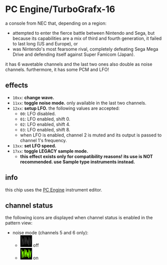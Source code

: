 # PC Engine/TurboGrafx-16

a console from NEC that, depending on a region:
- attempted to enter the fierce battle between Nintendo and Sega, but because its capabilities are a mix of third and fourth generation, it failed to last long (US and Europe), or
- was Nintendo's most fearsome rival, completely defeating Sega Mega Drive and defending itself against Super Famicom (Japan).

it has 6 wavetable channels and the last two ones also double as noise channels.
furthermore, it has some PCM and LFO!

## effects

- `10xx`: **change wave.**
- `11xx`: **toggle noise mode.** only available in the last two channels.
- `12xx`: **setup LFO.** the following values are accepted:
  - `00`: LFO disabled.
  - `01`: LFO enabled, shift 0.
  - `02`: LFO enabled, shift 4.
  - `03`: LFO enabled, shift 8.
  - when LFO is enabled, channel 2 is muted and its output is passed to channel 1's frequency.
- `13xx`: **set LFO speed.**
- `17xx`: **toggle LEGACY sample mode.**
  - **this effect exists only for compatibility reasons! its use is NOT recommended. use Sample type instruments instead.**

## info

this chip uses the [PC Engine](../4-instrument/pce.md) instrument editor.

## channel status

the following icons are displayed when channel status is enabled in the pattern view:

- noise mode (channels 5 and 6 only):
  - ![noise mode off](status-PCE-noise-off.png) off
  - ![noise mode on](status-PCE-noise-on.png) on
